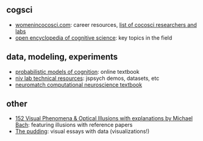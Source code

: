 
## cogsci  
* [womenincocosci.com](https://womenincocosci.com/index.html): career resources, [list of cocosci researchers and labs](https://womenincocosci.com/cocosci.html)
* [open encyclopedia of cognitive science](https://oecs.mit.edu/): key topics in the field

## data, modeling, experiments
* [probabilistic models of cognition](https://probmods.org/): online textbook
* [niv lab technical resources](https://nivlab.github.io/): jspsych demos, datasets, etc
* [neuromatch computational neuroscience textbook](https://compneuro.neuromatch.io/tutorials/intro.html)

## other 
* [152 Visual Phenomena & Optical Illusions with explanations by Michael Bach](https://michaelbach.de/ot/): featuring illusions with reference papers
* [The pudding](https://pudding.cool): visual essays with data (visualizations!)

